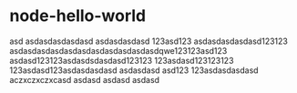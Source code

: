 # node-hello-world
asd
asdasdasdasdasd
asdasdasdasd
123asd123
asdasdasdasdasd123123
asdasdasdasdasdasdasdasdasdasdasdqwe123123asd123
asdasd123123asdasdsdasdasd123123
123asdasd123123123
123asdasd123asdasdasdasd
asdasdasd
asd123
123asdasdasdasd
aczxczxczxcasd
asdasd
asdasd
asdasd

